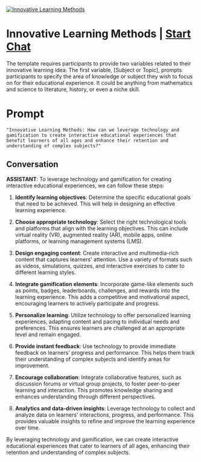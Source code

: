 
[![Innovative Learning Methods](https://flow-prompt-covers.s3.us-west-1.amazonaws.com/icon/vintage/vint_4.png)](https://gptcall.net/chat.html?data=%7B%22contact%22%3A%7B%22id%22%3A%22LOE5vFonZp50fUv3jjlox%22%2C%22flow%22%3Atrue%7D%7D)
# Innovative Learning Methods | [Start Chat](https://gptcall.net/chat.html?data=%7B%22contact%22%3A%7B%22id%22%3A%22LOE5vFonZp50fUv3jjlox%22%2C%22flow%22%3Atrue%7D%7D)
The template requires participants to provide two variables related to their innovative learning idea. The first variable, [Subject or Topic], prompts participants to specify the area of knowledge or subject they wish to focus on for their educational experience. It could be anything from mathematics and science to literature, history, or even a niche skill.

# Prompt

```
"Innovative Learning Methods: How can we leverage technology and gamification to create interactive educational experiences that benefit learners of all ages and enhance their retention and understanding of complex subjects?"
```

## Conversation

**ASSISTANT**: To leverage technology and gamification for creating interactive educational experiences, we can follow these steps:



1. **Identify learning objectives**: Determine the specific educational goals that need to be achieved. This will help in designing an effective learning experience.



2. **Choose appropriate technology**: Select the right technological tools and platforms that align with the learning objectives. This can include virtual reality (VR), augmented reality (AR), mobile apps, online platforms, or learning management systems (LMS).



3. **Design engaging content**: Create interactive and multimedia-rich content that captures learners' attention. Use a variety of formats such as videos, simulations, quizzes, and interactive exercises to cater to different learning styles.



4. **Integrate gamification elements**: Incorporate game-like elements such as points, badges, leaderboards, challenges, and rewards into the learning experience. This adds a competitive and motivational aspect, encouraging learners to actively participate and progress.



5. **Personalize learning**: Utilize technology to offer personalized learning experiences, adapting content and pacing to individual needs and preferences. This ensures learners are challenged at an appropriate level and remain engaged.



6. **Provide instant feedback**: Use technology to provide immediate feedback on learners' progress and performance. This helps them track their understanding of complex subjects and identify areas for improvement.



7. **Encourage collaboration**: Integrate collaborative features, such as discussion forums or virtual group projects, to foster peer-to-peer learning and interaction. This promotes knowledge sharing and enhances understanding through different perspectives.



8. **Analytics and data-driven insights**: Leverage technology to collect and analyze data on learners' interactions, progress, and performance. This provides valuable insights to refine and improve the learning experience over time.



By leveraging technology and gamification, we can create interactive educational experiences that cater to learners of all ages, enhancing their retention and understanding of complex subjects.


